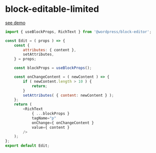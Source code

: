 # block-editable-limited

[see demo](https://playground.wordpress.net/?blueprint-url=https://raw.githubusercontent.com/wordpress-juanmaguitar/block-editable-limited/blob/trunk/_playground/blueprint.json)

```js
import { useBlockProps, RichText } from '@wordpress/block-editor';

const Edit = ( props ) => {
	const {
		attributes: { content },
		setAttributes,
	} = props;

	const blockProps = useBlockProps();

	const onChangeContent = ( newContent ) => {
		if ( newContent.length > 10 ) {
			return;
		}
		setAttributes( { content: newContent } );
	};
	return (
		<RichText
			{ ...blockProps }
			tagName="p"
			onChange={ onChangeContent }
			value={ content }
		/>
	);
};
export default Edit;
```


